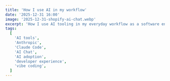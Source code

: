 ```yaml
---
title: 'How I use AI in my workflow'
date: '2025-12-31 16:00'
image: '2025-12-31-shopify-ai-chat.webp'
excerpt: 'How I use AI tooling in my everyday workflow as a software engineer.'
tags:
  [
    'AI tools',
    'Anthropic',
    'Claude Code',
    'AI Chat',
    'AI adoption',
    'developer experience',
    'vibe coding',
  ]
---
```

